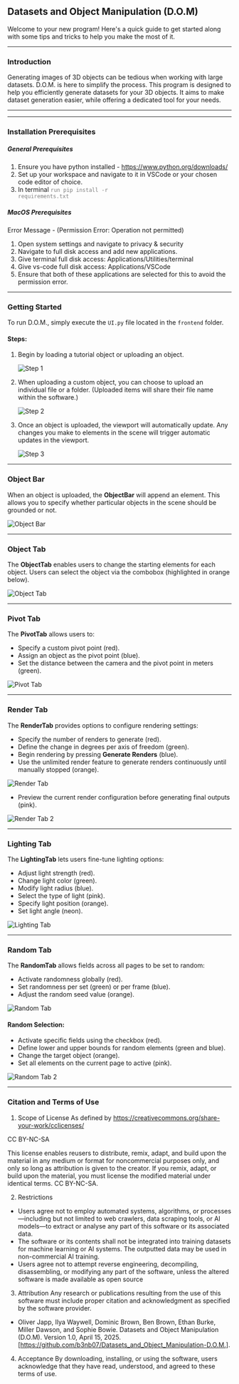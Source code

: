 ## Datasets and Object Manipulation (D.O.M)

Welcome to your new program! Here's a quick guide to get started along with some tips and tricks to help you make the most of it.

---

### Introduction

Generating images of 3D objects can be tedious when working with large datasets. D.O.M. is here to simplify the process. This program is designed to help you efficiently generate datasets for your 3D objects. It aims to make dataset generation easier, while offering a dedicated tool for your needs.

---

---

### Installation Prerequisites
##### General Prerequisites
1. Ensure you have python installed - https://www.python.org/downloads/ 
1. Set up your workspace and navigate to it in VSCode or your chosen code editor of choice.
1. In terminal <code style="color:Gray">run pip install -r requirements.txt</code>

##### MacOS Prerequisites
Error Message - (Permission Error: Operation not permitted)
1. Open system settings and navigate to privacy & security
1. Navigate to full disk access and add new applications. 
1. Give terminal full disk access: Applications/Utilities/terminal
1. Give vs-code full disk access: Applications/VSCode
1. Ensure that both of these applications are selected for this to avoid the permission error.

---

### Getting Started

To run D.O.M., simply execute the `UI.py` file located in the `frontend` folder.

#### Steps:
1. Begin by loading a tutorial object or uploading an object.
   
   ![Step 1](images/userdocs/Step%201.png)
   
2. When uploading a custom object, you can choose to upload an individual file or a folder. (Uploaded items will share their file name within the software.)
   
   ![Step 2](images/userdocs/Step%202.png)

3. Once an object is uploaded, the viewport will automatically update. Any changes you make to elements in the scene will trigger automatic updates in the viewport.
   
   ![Step 3](images/userdocs/Step%203.png)

---

### Object Bar

When an object is uploaded, the **ObjectBar** will append an element. This allows you to specify whether particular objects in the scene should be grounded or not.

![Object Bar](images/userdocs/Object%20Bar.png)

---

### Object Tab

The **ObjectTab** enables users to change the starting elements for each object. Users can select the object via the combobox (highlighted in orange below).

![Object Tab](images/userdocs/Object%20Tab.png)

---

### Pivot Tab

The **PivotTab** allows users to:

- Specify a custom pivot point (red).
- Assign an object as the pivot point (blue).
- Set the distance between the camera and the pivot point in meters (green).

![Pivot Tab](images/userdocs/PivotTab.png)

---

### Render Tab

The **RenderTab** provides options to configure rendering settings:

- Specify the number of renders to generate (red).
- Define the change in degrees per axis of freedom (green).
- Begin rendering by pressing **Generate Renders** (blue).
- Use the unlimited render feature to generate renders continuously until manually stopped (orange).

![Render Tab](images/userdocs/Render%20Tab.png)

- Preview the current render configuration before generating final outputs (pink).

![Render Tab 2](images/userdocs/Render%20Tab%202.png)

---

### Lighting Tab

The **LightingTab** lets users fine-tune lighting options:

- Adjust light strength (red).
- Change light color (green).
- Modify light radius (blue).
- Select the type of light (pink).
- Specify light position (orange).
- Set light angle (neon).

![Lighting Tab](images/userdocs/Lighting%20Tab.png)

---

### Random Tab

The **RandomTab** allows fields across all pages to be set to random:

- Activate randomness globally (red).
- Set randomness per set (green) or per frame (blue).
- Adjust the random seed value (orange).

![Random Tab](images/userdocs/Random%20Tab.png)

#### Random Selection:

- Activate specific fields using the checkbox (red).
- Define lower and upper bounds for random elements (green and blue).
- Change the target object (orange).
- Set all elements on the current page to active (pink).

![Random Tab 2](images/userdocs/Random%20Selection.png)

---
### Citation and Terms of Use

1. Scope of License
As defined by https://creativecommons.org/share-your-work/cclicenses/

CC BY-NC-SA

This license enables reusers to distribute, remix, adapt, and build upon the material in any medium or format for noncommercial purposes only, and only so long as attribution is given to the creator. If you remix, adapt, or build upon the material, you must license the modified material under identical terms. CC BY-NC-SA.

2. Restrictions
- Users agree not to employ automated systems, algorithms, or processes—including but not limited to web crawlers, data scraping tools, or AI models—to extract or analyse any part of this software or its associated data.
- The software or its contents shall not be integrated into training datasets for machine learning or AI systems. The outputted data may be used in non-commercial AI training.
- Users agree not to attempt reverse engineering, decompiling, disassembling, or modifying any part of the software, unless the altered software is made available as open source

3. Attribution
Any research or publications resulting from the use of this software must include proper citation and acknowledgment as specified by the software provider.

 - Oliver Japp, Ilya Waywell, Dominic Brown, Ben Brown, Ethan Burke, Miller Dawson, and Sophie Bowie. Datasets and Object Manipulation (D.O.M). Version 1.0, April 15, 2025. [https://github.com/b3nb07/Datasets_and_Object_Manipulation-D.O.M.].

4. Acceptance
By downloading, installing, or using the software, users acknowledge that they have read, understood, and agreed to these terms of use.
